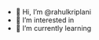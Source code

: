 - 👋 Hi, I’m @rahulkriplani
- 👀 I’m interested in
- 🌱 I’m currently learning 


<!---
rahulkriplani/rahulkriplani is a ✨ special ✨ repository because its `README.md` (this file) appears on your GitHub profile.
You can click the Preview link to take a look at your changes.
--->
